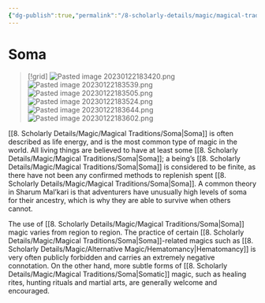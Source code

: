 ```yaml
---
{"dg-publish":true,"permalink":"/8-scholarly-details/magic/magical-traditions/soma/","noteIcon":""}
---
```


# Soma

>[!grid]
>![Pasted image 20230122183420.png](/img/user/x.%20Assets/Attachments/Pasted%20image%2020230122183420.png)
>![Pasted image 20230122183539.png](/img/user/x.%20Assets/Attachments/Pasted%20image%2020230122183539.png)
>![Pasted image 20230122183505.png](/img/user/x.%20Assets/Attachments/Pasted%20image%2020230122183505.png)
>![Pasted image 20230122183524.png](/img/user/x.%20Assets/Attachments/Pasted%20image%2020230122183524.png)
>![Pasted image 20230122183644.png](/img/user/x.%20Assets/Attachments/Pasted%20image%2020230122183644.png)
>![Pasted image 20230122183602.png](/img/user/x.%20Assets/Attachments/Pasted%20image%2020230122183602.png)

[[8. Scholarly Details/Magic/Magical Traditions/Soma\|Soma]] is often described as life energy, and is the most common type of magic in the world. All living things are believed to have at least some [[8. Scholarly Details/Magic/Magical Traditions/Soma\|Soma]]; a being’s [[8. Scholarly Details/Magic/Magical Traditions/Soma\|Soma]] is considered to be finite, as there have not been any confirmed methods to replenish spent [[8. Scholarly Details/Magic/Magical Traditions/Soma\|Soma]]. A common theory in Sharum Mal’kari is that adventurers have unusually high levels of soma for their ancestry, which is why they are able to survive when others cannot. 

The use of [[8. Scholarly Details/Magic/Magical Traditions/Soma\|Soma]] magic varies from region to region. The practice of certain [[8. Scholarly Details/Magic/Magical Traditions/Soma\|Soma]]-related magics such as [[8. Scholarly Details/Magic/Alternative Magic/Hematomancy\|Hematomancy]] is very often publicly forbidden and carries an extremely negative connotation. On the other hand, more subtle forms of [[8. Scholarly Details/Magic/Magical Traditions/Soma\|Somatic]] magic, such as healing rites, hunting rituals and martial arts, are generally welcome and encouraged.